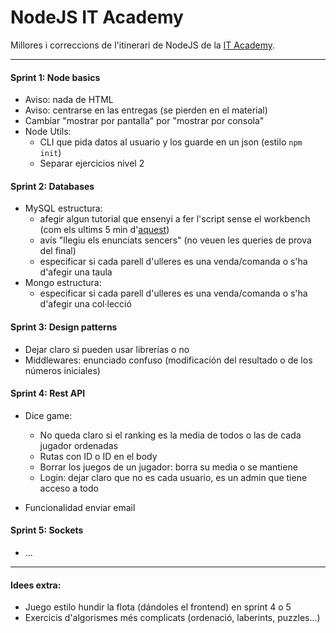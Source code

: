 # NodeJS IT Academy

Millores i correccions de l'itinerari de NodeJS de la [IT Academy](https://www.barcelonactiva.cat/es/itacademy).


___________________________


#### Sprint 1: Node basics

- Aviso: nada de HTML
- Aviso: centrarse en las entregas (se pierden en el material)
- Cambiar "mostrar por pantalla" por "mostrar por consola"
- Node Utils: 
    - CLI que pida datos al usuario y los guarde en un json (estilo `npm init`)
    - Separar ejercicios nivel 2

#### Sprint 2: Databases

- MySQL estructura: 
    - afegir algun tutorial que ensenyi a fer l'script sense el workbench (com els ultims 5 min d'[aquest](https://www.youtube.com/watch?v=YkrtjGD9IHU))
    - avís "llegiu els enunciats sencers" (no veuen les queries de prova del final)
    - especificar si cada parell d'ulleres es una venda/comanda o s'ha d'afegir una taula
- Mongo estructura:
    - especificar si cada parell d'ulleres es una venda/comanda o s'ha d'afegir una col·lecció


#### Sprint 3: Design patterns

- Dejar claro si pueden usar librerías o no
- Middlewares: enunciado confuso (modificación del resultado o de los números iniciales)


#### Sprint 4: Rest API

- Dice game: 
    - No queda claro si el ranking es la media de todos o las de cada jugador ordenadas
    - Rutas con ID o ID en el body
    - Borrar los juegos de un jugador: borra su media o se mantiene
    - Login: dejar claro que no es cada usuario, es un admin que tiene acceso a todo

- Funcionalidad enviar email


#### Sprint 5: Sockets

- ...


___________________________


#### Idees extra:

- Juego estilo hundir la flota (dándoles el frontend) en sprint 4 o 5
- Exercicis d'algorismes més complicats (ordenació, laberints, puzzles...)
